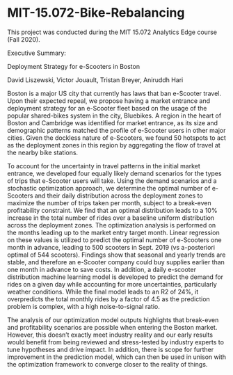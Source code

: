 # MIT-15.072-Bike-Rebalancing

This project was conducted during the MIT 15.072 Analytics Edge course (Fall 2020).

Executive Summary:

Deployment Strategy for e-Scooters in Boston

David Liszewski, Victor Jouault, Tristan Breyer, Aniruddh Hari

Boston is a major US city that currently has laws that ban e-Scooter travel. Upon their expected repeal, we propose having a market entrance and deployment strategy for an e-Scooter fleet based on the usage of the popular shared-bikes system in the city, Bluebikes. A region in the heart of Boston and Cambridge was identified for market entrance, as its size and demographic patterns matched the profile of e-Scooter users in other major cities. Given the dockless nature of e-Scooters, we found 50 hotspots to act as the deployment zones in this region by aggregating the flow of travel at the nearby bike stations. 

To account for the uncertainty in travel patterns in the initial market entrance, we developed four equally likely demand scenarios for the types of trips that e-Scooter users will take. Using the demand scenarios and a stochastic optimization approach, we determine the optimal number of e-Scooters and their daily distribution across the deployment zones to maximize the number of trips taken per month, subject to a break-even profitability constraint. We find that an optimal distribution leads to a 10% increase in the total number of rides over a baseline uniform distribution across the deployment zones. The optimization analysis is performed on the months leading up to the market entry target month. Linear regression on these values is utilized to predict the optimal number of e-Scooters one month in advance, leading to 500 scooters in Sept. 2019 (vs a-posteriori optimal of 544 scooters). Findings show that seasonal and yearly trends are stable, and therefore an e-Scooter company could buy supplies earlier than one month in advance to save costs. In addition, a daily e-scooter distribution machine learning model is developed to predict the demand for rides on a given day while accounting for more uncertainties, particularly weather conditions. While the final model leads to an R2 of 24%, it overpredicts the total monthly rides by a factor of 4.5 as the prediction problem is complex, with a high noise-to-signal ratio. 

The analysis of our optimization model outputs highlights that break-even and profitability scenarios are possible when entering the Boston market. However, this doesn’t exactly meet industry reality and our early results would benefit from being reviewed and stress-tested by industry experts to tune hypotheses and drive impact. In addition, there is scope for further improvement in the prediction model, which can then be used in unison with the optimization framework to converge closer to the reality of things.


